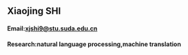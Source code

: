 
## Xiaojing SHI

#### Email:xjshi9@stu.suda.edu.cn
#### Research:natural language processing,machine translation
